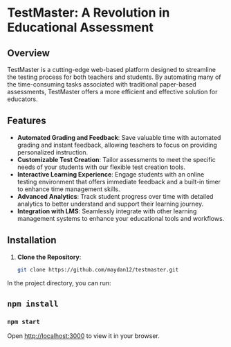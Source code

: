 # TestMaster: A Revolution in Educational Assessment

## Overview

TestMaster is a cutting-edge web-based platform designed to streamline the testing process for both teachers and students. By automating many of the time-consuming tasks associated with traditional paper-based assessments, TestMaster offers a more efficient and effective solution for educators.

## Features

- **Automated Grading and Feedback**: Save valuable time with automated grading and instant feedback, allowing teachers to focus on providing personalized instruction.
- **Customizable Test Creation**: Tailor assessments to meet the specific needs of your students with our flexible test creation tools.
- **Interactive Learning Experience**: Engage students with an online testing environment that offers immediate feedback and a built-in timer to enhance time management skills.
- **Advanced Analytics**: Track student progress over time with detailed analytics to better understand and support their learning journey.
- **Integration with LMS**: Seamlessly integrate with other learning management systems to enhance your educational tools and workflows.

## Installation

1. **Clone the Repository**:
   ```bash
   git clone https://github.com/maydan12/testmaster.git
   ```

In the project directory, you can run:

## `npm install`

### `npm start`

Open [http://localhost:3000](http://localhost:3000) to view it in your browser.
